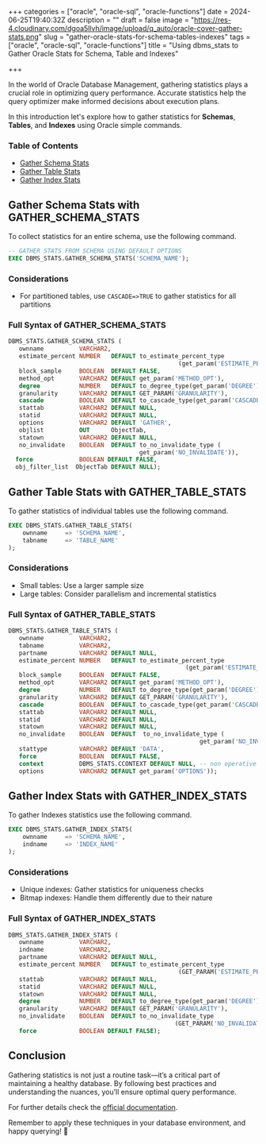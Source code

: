 +++
categories = ["oracle", "oracle-sql", "oracle-functions"]
date = 2024-06-25T19:40:32Z
description = ""
draft = false
image = "https://res-4.cloudinary.com/dgoa5llvh/image/upload/q_auto/oracle-cover-gather-stats.png"
slug = "gather-oracle-stats-for-schema-tables-indexes"
tags = ["oracle", "oracle-sql", "oracle-functions"]
title = "Using dbms_stats to Gather Oracle Stats for Schema, Table and Indexes"

+++


In the world of Oracle Database Management, gathering statistics plays a crucial role in optimizing query performance. Accurate statistics help the query optimizer make informed decisions about execution plans.

In this introduction let's explore how to gather statistics for **Schemas**, **Tables**, and **Indexes** using Oracle simple commands.

### Table of Contents

* [Gather Schema Stats](#gather-schema-stats-with-gatherschemastats)
* [Gather Table Stats](#gather-table-stats-with-gathertablestats)
* [Gather Index Stats](#gather-index-stats-with-gatherindexstats)

## Gather Schema Stats with GATHER_SCHEMA_STATS

To collect statistics for an entire schema, use the following command.

```sql
-- GATHER STATS FROM SCHEMA USING DEFAULT OPTIONS
EXEC DBMS_STATS.GATHER_SCHEMA_STATS('SCHEMA_NAME'); 
```

### Considerations

* For partitioned tables, use `CASCADE=>TRUE` to gather statistics for all partitions

### Full Syntax of GATHER_SCHEMA_STATS

```sql
DBMS_STATS.GATHER_SCHEMA_STATS ( 
   ownname          VARCHAR2, 
   estimate_percent NUMBER   DEFAULT to_estimate_percent_type 
                                                (get_param('ESTIMATE_PERCENT')), 
   block_sample     BOOLEAN  DEFAULT FALSE, 
   method_opt       VARCHAR2 DEFAULT get_param('METHOD_OPT'),
   degree           NUMBER   DEFAULT to_degree_type(get_param('DEGREE')), 
   granularity      VARCHAR2 DEFAULT GET_PARAM('GRANULARITY'), 
   cascade          BOOLEAN  DEFAULT to_cascade_type(get_param('CASCADE')), 
   stattab          VARCHAR2 DEFAULT NULL, 
   statid           VARCHAR2 DEFAULT NULL, 
   options          VARCHAR2 DEFAULT 'GATHER', 
   objlist          OUT      ObjectTab,
   statown          VARCHAR2 DEFAULT NULL, 
   no_invalidate    BOOLEAN  DEFAULT to_no_invalidate_type (
                                     get_param('NO_INVALIDATE')),
  force             BOOLEAN DEFAULT FALSE,
  obj_filter_list  ObjectTab DEFAULT NULL);
```

#### 

## Gather Table Stats with GATHER_TABLE_STATS

To gather statistics of individual tables use the following command.

```sql
EXEC DBMS_STATS.GATHER_TABLE_STATS(
    ownname     => 'SCHEMA_NAME',
    tabname     => 'TABLE_NAME'
);

```

### Considerations

* Small tables: Use a larger sample size
* Large tables: Consider parallelism and incremental statistics

### Full Syntax of GATHER_TABLE_STATS

```sql
DBMS_STATS.GATHER_TABLE_STATS (
   ownname          VARCHAR2, 
   tabname          VARCHAR2, 
   partname         VARCHAR2 DEFAULT NULL,
   estimate_percent NUMBER   DEFAULT to_estimate_percent_type 
                                                  (get_param('ESTIMATE_PERCENT')),
   block_sample     BOOLEAN  DEFAULT FALSE,
   method_opt       VARCHAR2 DEFAULT get_param('METHOD_OPT'),
   degree           NUMBER   DEFAULT to_degree_type(get_param('DEGREE')),
   granularity      VARCHAR2 DEFAULT GET_PARAM('GRANULARITY'), 
   cascade          BOOLEAN  DEFAULT to_cascade_type(get_param('CASCADE')),
   stattab          VARCHAR2 DEFAULT NULL, 
   statid           VARCHAR2 DEFAULT NULL,
   statown          VARCHAR2 DEFAULT NULL,
   no_invalidate    BOOLEAN  DEFAULT  to_no_invalidate_type (
                                                      get_param('NO_INVALIDATE')),
   stattype         VARCHAR2 DEFAULT 'DATA',
   force            BOOLEAN  DEFAULT FALSE,
   context          DBMS_STATS.CCONTEXT DEFAULT NULL, -- non operative
   options          VARCHAR2 DEFAULT get_param('OPTIONS'));
```

## Gather Index Stats with GATHER_INDEX_STATS

To gather Indexes statistics use the following command.

```sql
EXEC DBMS_STATS.GATHER_INDEX_STATS(
    ownname     => 'SCHEMA_NAME',
    indname     => 'INDEX_NAME'
);

```

### Considerations

* Unique indexes: Gather statistics for uniqueness checks
* Bitmap indexes: Handle them differently due to their nature

### Full Syntax of GATHER_INDEX_STATS

```sql
DBMS_STATS.GATHER_INDEX_STATS (
   ownname          VARCHAR2, 
   indname          VARCHAR2, 
   partname         VARCHAR2 DEFAULT NULL,
   estimate_percent NUMBER   DEFAULT to_estimate_percent_type 
                                                (GET_PARAM('ESTIMATE_PERCENT')),
   stattab          VARCHAR2 DEFAULT NULL, 
   statid           VARCHAR2 DEFAULT NULL,
   statown          VARCHAR2 DEFAULT NULL,
   degree           NUMBER   DEFAULT to_degree_type(get_param('DEGREE')),
   granularity      VARCHAR2 DEFAULT GET_PARAM('GRANULARITY'),
   no_invalidate    BOOLEAN  DEFAULT to_no_invalidate_type 
                                               (GET_PARAM('NO_INVALIDATE')),
   force            BOOLEAN DEFAULT FALSE);
```

## Conclusion

Gathering statistics is not just a routine task—it’s a critical part of maintaining a healthy database. By following best practices and understanding the nuances, you’ll ensure optimal query performance.

For further details check the [official documentation](https://docs.oracle.com/en/database/oracle/oracle-database/19/arpls/DBMS_STATS.html).

Remember to apply these techniques in your database environment, and happy querying! 🚀

